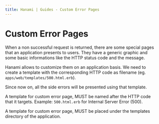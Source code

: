 ```yaml
---
title: Hanami | Guides - Custom Error Pages
---
```


# Custom Error Pages

When a non successful request is returned, there are some special pages that an application presents to users.
They have a generic graphic and some basic informations like the HTTP status code and the message.

Hanami allows to customize them on an application basis.
We need to create a template with the corresponding HTTP code as filename (eg. `apps/web/templates/500.html.erb`).

Since now on, all the side errors will be presented using that template.

<p class="convention">
  A template for custom error page, MUST be named after the HTTP code that it targets.
  Example: <code>500.html.erb</code> for Internal Server Error (500).
</p>


<p class="convention">
  A template for custom error page, MUST be placed under the templates directory of the application.
</p>
